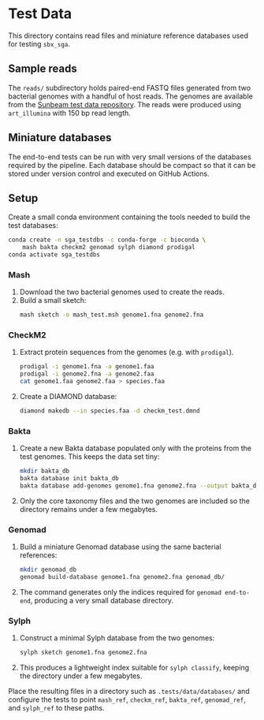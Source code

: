 # Test Data

This directory contains read files and miniature reference databases used for testing `sbx_sga`.

## Sample reads

The `reads/` subdirectory holds paired-end FASTQ files generated from two bacterial genomes with a handful of host reads. The genomes are available from the [Sunbeam test data repository](https://github.com/sunbeam-labs/sunbeam/tree/main/tests/data/raw). The reads were produced using `art_illumina` with 150 bp read length.

## Miniature databases

The end-to-end tests can be run with very small versions of the databases required by the pipeline. Each database should be compact so that it can be stored under version control and executed on GitHub Actions.

## Setup

Create a small conda environment containing the tools needed to build the test
databases:

```bash
conda create -n sga_testdbs -c conda-forge -c bioconda \
    mash bakta checkm2 genomad sylph diamond prodigal
conda activate sga_testdbs
```

### Mash
1. Download the two bacterial genomes used to create the reads.
2. Build a small sketch:
   ```bash
   mash sketch -o mash_test.msh genome1.fna genome2.fna
   ```

### CheckM2
1. Extract protein sequences from the genomes (e.g. with `prodigal`).
   ```bash
   prodigal -i genome1.fna -a genome1.faa
   prodigal -i genome2.fna -a genome2.faa
   cat genome1.faa genome2.faa > species.faa
   ```
2. Create a DIAMOND database:
   ```bash
   diamond makedb --in species.faa -d checkm_test.dmnd
   ```

### Bakta
1. Create a new Bakta database populated only with the proteins from the test genomes. This keeps the data set tiny:
   ```bash
   mkdir bakta_db
   bakta database init bakta_db
   bakta database add-genomes genome1.fna genome2.fna --output bakta_db
   ```
2. Only the core taxonomy files and the two genomes are included so the directory remains under a few megabytes.

### Genomad
1. Build a miniature Genomad database using the same bacterial references:
   ```bash
   mkdir genomad_db
   genomad build-database genome1.fna genome2.fna genomad_db/
   ```
2. The command generates only the indices required for `genomad end-to-end`, producing a very small database directory.

### Sylph
1. Construct a minimal Sylph database from the two genomes:
   ```bash
   sylph sketch genome1.fna genome2.fna
   ```
2. This produces a lightweight index suitable for `sylph classify`, keeping the directory under a few megabytes.

Place the resulting files in a directory such as `.tests/data/databases/` and configure the tests to point `mash_ref`, `checkm_ref`, `bakta_ref`, `genomad_ref`, and `sylph_ref` to these paths.
